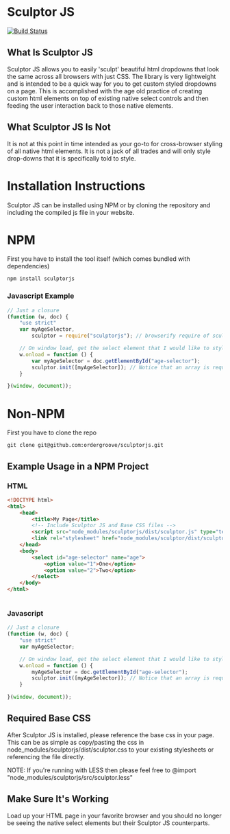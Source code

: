 # Sculptor JS
[![Build Status](https://travis-ci.org/ordergroove/sculptorjs.svg)](https://travis-ci.org/ordergroove/sculptorjs)

## What Is Sculptor JS
Sculptor JS allows you to easily 'sculpt' beautiful html dropdowns that look the same across all browsers with just CSS.
The library is very lightweight and is intended to be a quick way for you to get custom styled dropdowns on a page.
This is accomplished with the age old practice of creating custom html elements on top of existing native select
controls and then feeding the user interaction back to those native elements.

## What Sculptor JS Is Not
It is not at this point in time intended as your go-to for cross-browser styling of all native html elements.
It is not a jack of all trades and will only style drop-downs that it is specifically told to style.

# Installation Instructions

Sculptor JS can be installed using NPM or by cloning the repository and including the compiled js file in your website.

# NPM

First you have to install the tool itself (which comes bundled with dependencies)
````
npm install sculptorjs
````

### Javascript Example
``` javascript
// Just a closure
(function (w, doc) {
    "use strict"
    var myAgeSelector,
        sculptor = require("sculptorjs"); // browserify require of sculptorjs

    // On window load, get the select element that I would like to style and pass it into sculptor
    w.onload = function () {
        var myAgeSelector = doc.getElementById("age-selector");
        sculptor.init([myAgeSelector]); // Notice that an array is required even for a single element - [myAgeSelector]
    }

}(window, document));
```

# Non-NPM

First you have to clone the repo
````
git clone git@github.com:ordergroove/sculptorjs.git
````

## Example Usage in a NPM Project

### HTML
``` html
<!DOCTYPE html>
<html>
    <head>
        <title>My Page</title>
        <!-- Include Sculptor JS and Base CSS files -->
        <script src="node_modules/sculptorjs/dist/sculptor.js" type="text/javascript"></script>
        <link rel="stylesheet" href="node_modules/sculptor/dist/sculptor.css" type="text/css"/>
    </head>
    <body>
        <select id="age-selector" name="age">
            <option value="1">One</option>
            <option value="2">Two</option>
        </select>
    </body>
</html>
    
```
### Javascript
``` javascript
// Just a closure
(function (w, doc) {
    "use strict"
    var myAgeSelector;

    // On window load, get the select element that I would like to style and pass it into sculptor
    w.onload = function () {
        myAgeSelector = doc.getElementById("age-selector");
        sculptor.init([myAgeSelector]); // Notice that an array is required even for a single element - [myAgeSelector]
    }

}(window, document));
```

## Required Base CSS
After Sculptor JS is installed, please reference the base css in your page. This can be as simple as copy/pasting
the css in node_modules/sculptorjs/dist/sculptor.css to your existing stylesheets or referencing the file directly.

NOTE: If you're running with LESS then please feel free to @import "node_modules/sculptorjs/src/sculptor.less"

## Make Sure It's Working
Load up your HTML page in your favorite browser and you should no longer be seeing the native select elements
but their Sculptor JS counterparts.

